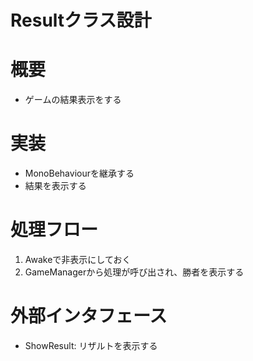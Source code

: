 # Resultクラス設計


# 概要
- ゲームの結果表示をする


# 実装
- MonoBehaviourを継承する
- 結果を表示する


# 処理フロー
1. Awakeで非表示にしておく
2. GameManagerから処理が呼び出され、勝者を表示する


# 外部インタフェース
- ShowResult: リザルトを表示する


